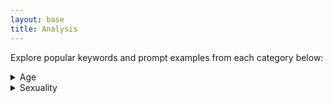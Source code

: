 ```yaml
---
layout: base
title: Analysis
---
```


Explore popular keywords and prompt examples from each category below:

<details>
<summary>Age</summary>
<IMG src="/assets/css/images/age_keyword.png"  alt="age_keyword.png"/>
</details>





<details>
<summary>Sexuality</summary>
<IMG src="/assets/css/images/sexuality_keyword.png"  alt="sexuality_keyword.png"/>
</details>


